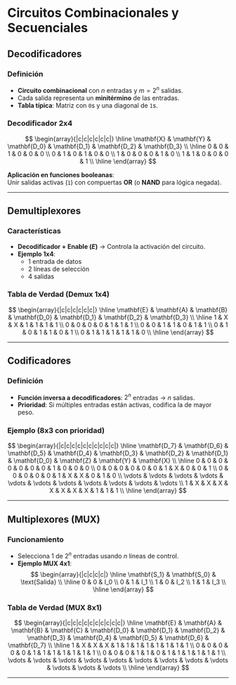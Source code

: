 # Circuitos Combinacionales y Secuenciales

## Decodificadores
### Definición
- **Circuito combinacional** con $n$ entradas y $m = 2^n$ salidas.
- Cada salida representa un **minitérmino** de las entradas.
- **Tabla típica**: Matriz con `0`s y una diagonal de `1`s.

### Decodificador 2x4
$$
\begin{array}{|c|c|c|c|c|c|}
\hline
\mathbf{X} & \mathbf{Y} & \mathbf{D_0} & \mathbf{D_1} & \mathbf{D_2} & \mathbf{D_3} \\
\hline
0 & 0 & 1 & 0 & 0 & 0 \\
0 & 1 & 0 & 1 & 0 & 0 \\
1 & 0 & 0 & 0 & 1 & 0 \\
1 & 1 & 0 & 0 & 0 & 1 \\
\hline
\end{array}
$$

**Aplicación en funciones booleanas**:  
Unir salidas activas (`1`) con compuertas **OR** (o **NAND** para lógica negada).

---

## Demultiplexores
### Características
- **Decodificador + Enable ($E$)** → Controla la activación del circuito.
- **Ejemplo 1x4**:  
  - 1 entrada de datos  
  - 2 líneas de selección  
  - 4 salidas  

### Tabla de Verdad (Demux 1x4)
$$
\begin{array}{|c|c|c|c|c|c|}
\hline
\mathbf{E} & \mathbf{A} & \mathbf{B} & \mathbf{D_0} & \mathbf{D_1} & \mathbf{D_2} & \mathbf{D_3} \\
\hline
1 & X & X & 1 & 1 & 1 & 1 \\
0 & 0 & 0 & 0 & 1 & 1 & 1 \\
0 & 0 & 1 & 1 & 0 & 1 & 1 \\
0 & 1 & 0 & 1 & 1 & 0 & 1 \\
0 & 1 & 1 & 1 & 1 & 1 & 0 \\
\hline
\end{array}
$$

---

## Codificadores
### Definición
- **Función inversa a decodificadores**: $2^n$ entradas → $n$ salidas.
- **Prioridad**: Si múltiples entradas están activas, codifica la de mayor peso.

### Ejemplo (8x3 con prioridad)
$$
\begin{array}{|c|c|c|c|c|c|c|c|c|c|}
\hline
\mathbf{D_7} & \mathbf{D_6} & \mathbf{D_5} & \mathbf{D_4} & \mathbf{D_3} & \mathbf{D_2} & \mathbf{D_1} & \mathbf{D_0} & \mathbf{Z} & \mathbf{Y} & \mathbf{X} \\
\hline
0 & 0 & 0 & 0 & 0 & 0 & 0 & 1 & 0 & 0 & 0 \\
0 & 0 & 0 & 0 & 0 & 0 & 1 & X & 0 & 0 & 1 \\
0 & 0 & 0 & 0 & 0 & 1 & X & X & 0 & 1 & 0 \\
\vdots & \vdots & \vdots & \vdots & \vdots & \vdots & \vdots & \vdots & \vdots & \vdots & \vdots \\
1 & X & X & X & X & X & X & X & 1 & 1 & 1 \\
\hline
\end{array}
$$

---

## Multiplexores (MUX)
### Funcionamiento
- Selecciona 1 de $2^n$ entradas usando $n$ líneas de control.
- **Ejemplo MUX 4x1**:
$$
\begin{array}{|c|c|c|c|}
\hline
\mathbf{S_1} & \mathbf{S_0} & \text{Salida} \\
\hline
0 & 0 & I_0 \\
0 & 1 & I_1 \\
1 & 0 & I_2 \\
1 & 1 & I_3 \\
\hline
\end{array}
$$

### Tabla de Verdad (MUX 8x1)
$$
\begin{array}{|c|c|c|c|c|c|c|c|c|c|}
\hline
\mathbf{E} & \mathbf{A} & \mathbf{B} & \mathbf{C} & \mathbf{D_0} & \mathbf{D_1} & \mathbf{D_2} & \mathbf{D_3} & \mathbf{D_4} & \mathbf{D_5} & \mathbf{D_6} & \mathbf{D_7} \\
\hline
1 & X & X & X & 1 & 1 & 1 & 1 & 1 & 1 & 1 & 1 \\
0 & 0 & 0 & 0 & 0 & 1 & 1 & 1 & 1 & 1 & 1 & 1 \\
0 & 0 & 0 & 1 & 1 & 0 & 1 & 1 & 1 & 1 & 1 & 1 \\
\vdots & \vdots & \vdots & \vdots & \vdots & \vdots & \vdots & \vdots & \vdots & \vdots & \vdots & \vdots \\
\hline
\end{array}
$$

---

